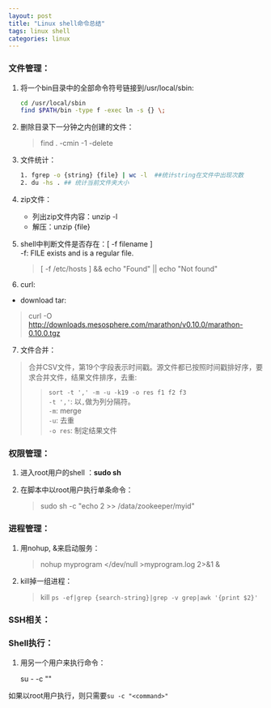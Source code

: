 ```yaml
---
layout: post
title: "Linux shell命令总结"
tags: linux shell
categories: linux
---
```


### 文件管理：  
1. 将一个bin目录中的全部命令符号链接到/usr/local/sbin:  

    ~~~bash
    cd /usr/local/sbin  
    find $PATH/bin -type f -exec ln -s {} \;
    ~~~
2. 删除目录下一分钟之内创建的文件：

    >find . -cmin -1 -delete

3. 文件统计：

    ~~~bash
    1. fgrep -o {string} {file} | wc -l  ##统计string在文件中出现次数
    2. du -hs . ## 统计当前文件夹大小
    ~~~
4. zip文件：
   * 列出zip文件内容：unzip -l
   * 解压：unzip {file}
5. shell中判断文件是否存在：[ -f filename ]  
   -f: FILE exists and is a regular file.  
   >[ -f /etc/hosts ] && echo "Found" || echo "Not found" 
6. curl:
* download tar:  
>curl -O http://downloads.mesosphere.com/marathon/v0.10.0/marathon-0.10.0.tgz 
7. 文件合并：  
>合并CSV文件，第19个字段表示时间戳。源文件都已按照时间戳排好序，要求合并文件，结果文件排序，去重:   
>>`sort -t ',' -m -u -k19 -o res f1 f2 f3`  
>`-t ','`: 以`,`做为列分隔符。  
>`-m`: merge  
>`-u`: 去重  
>`-o res`: 制定结果文件  

### 权限管理：
1. 进入root用户的shell ：**sudo sh**
2. 在脚本中以root用户执行单条命令：

    >sudo sh -c "echo 2 >> /data/zookeeper/myid"

### 进程管理：
1. 用nohup, &来启动服务：

    >nohup myprogram </dev/null >myprogram.log 2>&1 &

2. kill掉一组进程：

    >kill `ps -ef|grep {search-string}|grep -v grep|awk '{print $2}'`

### SSH相关：

### Shell执行：  
1. 用另一个用户来执行命令：  

    su - <username> -c "<commands>"  

如果以root用户执行，则只需要`su -c "<command>"`
